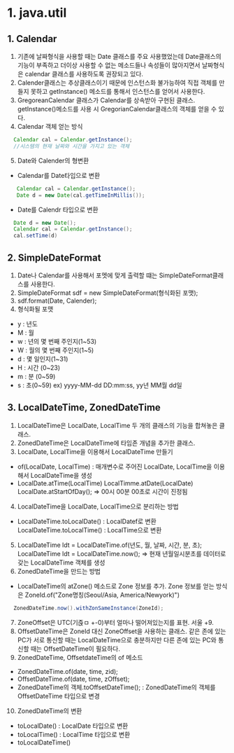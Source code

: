 # 1. java.util
## 1. Calendar
1. 기존에 날짜형식을 사용할 때는 Date 클래스를 주요 사용했었는데 Date클래스의 기능이 부족하고 더이상 사용할 수 없는 메소드들나 속성들이 많아지면서 날짜형식은 calendar 클래스를 사용하도록 권장되고 있다. 
2. Calender클래스는 추상클래스이기 때문에 인스턴스화 불가능하여 직접 객체를 만들지 못하고 getInstance() 메소드를 통해서 인스턴스를 얻어서 사용한다. 
3. GregoreanCalendar 클래스가 Calendar를 상속받아 구현된 클래스. getInstance()메소드를 사용 시 GregorianCalendar클래스의 객체를 얻을 수 있다. 
4. Calendar 객체 얻는 방식
```java
  Calendar cal = Calendar.getInstance();
  //시스템의 현재 날짜와 시간을 가지고 있는 객체 
 ```
5. Date와 Calender의 형변환
 - Calendar를 Date타입으로 변환
 ```java
    Calendar cal = Calendar.getInstance();
    Date d = new Date(cal.getTimeInMillis());
 ```
 - Date를 Calendr 타입으로 변환
  ```java
    Date d = new Date();
    Calendar cal = Calendar.getInstance();
    cal.setTime(d)
 ```

## 2. SimpleDateFormat
1. Date나 Calendar를 사용해서 포멧에 맞게 출력할 떄는 SimpleDateFormat클래스를 사용한다. 
2. SimpleDateFormat sdf = new SimpleDateFormat(형식화된 포맷);
3. sdf.format(Date, Calender);
4. 형식화될 포맷
 - y : 년도
 - M : 월
 - w : 년의 몇 번째 주인지(1~53)
 - W : 월의 몇 번째 주인지(1~5)
 - d : 몇 일인지(1~31)
 - H : 시간 (0~23)
 - m : 분 (0~59)
 - s : 초(0~59)
  ex) yyyy-MM-dd DD:mm:ss, yy년 MM월 dd일

## 3. LocalDateTime, ZonedDateTime
1. LocalDateTime은 LocalDate, LocalTime 두 개의 클래스의 기능을 합쳐놓은 클래스. 
2. ZonedDateTime은 LocalDateTime에 타임존 개념을 추가한 클래스.
3. LocalDate, LocalTime을 이용해서 LocalDateTime 만들기
 - of(LocalDate, LocalTime) : 매개변수로 주어진 LocalDate, LocalTime을 이용해서 LocalDateTime을 생성
 - LocalDate.atTime(LocalTime)
   LocalTimme.atDate(LocalDate)
   LocalDate.atStartOfDay(); => 00시 00분 00초로 시간이 진정됨
4. LocalDateTime을 LocalDate, LocalTime으로 분리하는 방법
 - LocalDateTime.toLocalDate() : LocalDatef로 변환 
   LocalDateTime.toLocalTime() : LocalTime으로 변환
5. LocalDateTime ldt = LocalDateTime.of(년도, 월, 날짜, 시간, 분, 초); 
   LocalDateTime ldt = LocalDateTime.now(); => 현재 년월일시분초를 데이터로 갖는 LocalDateTime 객체를 생성
6. ZonedDateTime을 만드는 방법
 - LocalDateTime의 atZone() 메소드로 Zone 정보를 추가. Zone 정보를 얻는 방식은 ZoneId.of("Zone명칭(Seoul/Asia, America/Newyork)")
 ```java
   ZonedDateTime.now().withZonSameInstance(ZoneId);
 ```
7. ZoneOffset은 UTC(기줁ㅁ +-0)부터 얼마나 떨어져있는지를 표현. 서울 +9.
8. OffsetDateTime은 ZoneId 대신 ZoneOffset을 사용하는 클래스. 같은 존에 있는 PC가 서로 통신할 때는 LocalDateTime으로 충분하지만 다른 존에 있는 PC와 통신할 때는 OffsetDateTime이 필요하다.
9. ZonedDateTime, OffsetdateTime의 of 메소드
- ZonedDateTime.of(date, time, zid);
- OffsetDateTime.of(date, time, zOffset);
- ZonedDateTime의 객체.toOffsetDateTime(); : ZonedDateTime의 객체를 OffsetDateTime 타입으로 변경
10. ZonedDateTime의 변환
 - toLocalDate() : LocalDate 타입으로 변환
 - toLocalTime() : LocalTime 타입으로 변환 
 - toLocalDateTime()